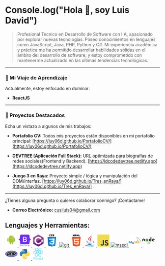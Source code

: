 # Console.log("Hola 👋, soy Luis David")

> Profesional Tecnico en Desarrollo de Software con I.A, apasionado por explorar nuevas tecnologías. Poseo conocimientos en lenguajes como JavaScript, Java, PHP, Python y C#. Mi experiencia académica y práctica me ha permitido desarrollar habilidades sólidas en el ámbito del desarrollo de software, y estoy comprometido con mantenerme actualizado en las últimas tendencias tecnológicas.

---
### 🌱 Mi Viaje de Aprendizaje

Actualmente, estoy enfocado en dominar:

* **ReactJS** 

---
### 🚀 Proyectos Destacados

Echa un vistazo a algunos de mis trabajos:

* **Portafolio CV:** Todos mis proyectos están disponibles en mi portafolio principal:
    [https://luy06d.github.io/PortafolioCV/](https://luy06d.github.io/PortafolioCV/)

* **DEVTREE (Aplicación Full Stack):** URL optimizada para biografías de redes sociales(Frontend y Backend).
    [https://ldcodedevtree.netlify.app](https://ldcodedevtree.netlify.app)

* **Juego 3 en Raya:** Proyecto simple / lógica y manipulación del DOM/interfaz.
    [https://luy06d.github.io/Tres_enRaya/](https://luy06d.github.io/Tres_enRaya/)

---
¿Tienes alguna pregunta o quieres colaborar conmigo? ¡Contáctame!

* **Correo Electrónico:** cusiluis04@gmail.com

<p align="left">
</p>

## Lenguajes y Herramientas:
<p align="left"> <a href="https://developer.android.com" target="_blank" rel="noreferrer"> <img src="https://raw.githubusercontent.com/devicons/devicon/master/icons/android/android-original-wordmark.svg" alt="android" width="40" height="40"/> </a> <a href="https://getbootstrap.com" target="_blank" rel="noreferrer"> <img src="https://raw.githubusercontent.com/devicons/devicon/master/icons/bootstrap/bootstrap-plain-wordmark.svg" alt="bootstrap" width="40" height="40"/> </a> <a href="https://www.w3schools.com/cs/" target="_blank" rel="noreferrer"> <img src="https://raw.githubusercontent.com/devicons/devicon/master/icons/csharp/csharp-original.svg" alt="csharp" width="40" height="40"/> </a> <a href="https://www.w3schools.com/css/" target="_blank" rel="noreferrer"> <img src="https://raw.githubusercontent.com/devicons/devicon/master/icons/css3/css3-original-wordmark.svg" alt="css3" width="40" height="40"/> </a> <a href="https://git-scm.com/" target="_blank" rel="noreferrer"> <img src="https://www.vectorlogo.zone/logos/git-scm/git-scm-icon.svg" alt="git" width="40" height="40"/> </a> <a href="https://www.w3.org/html/" target="_blank" rel="noreferrer"> <img src="https://raw.githubusercontent.com/devicons/devicon/master/icons/html5/html5-original-wordmark.svg" alt="html5" width="40" height="40"/> </a> <a href="https://www.java.com" target="_blank" rel="noreferrer"> <img src="https://raw.githubusercontent.com/devicons/devicon/master/icons/java/java-original.svg" alt="java" width="40" height="40"/> </a> <a href="https://developer.mozilla.org/en-US/docs/Web/JavaScript" target="_blank" rel="noreferrer"> <img src="https://raw.githubusercontent.com/devicons/devicon/master/icons/javascript/javascript-original.svg" alt="javascript" width="40" height="40"/> </a> <a href="https://www.microsoft.com/en-us/sql-server" target="_blank" rel="noreferrer"> <img src="https://www.svgrepo.com/show/303229/microsoft-sql-server-logo.svg" alt="mssql" width="40" height="40"/> </a> <a href="https://www.mysql.com/" target="_blank" rel="noreferrer"> <img src="https://raw.githubusercontent.com/devicons/devicon/master/icons/mysql/mysql-original-wordmark.svg" alt="mysql" width="40" height="40"/> </a> <a href="https://nodejs.org" target="_blank" rel="noreferrer"> <img src="https://raw.githubusercontent.com/devicons/devicon/master/icons/nodejs/nodejs-original-wordmark.svg" alt="nodejs" width="40" height="40"/> </a> <a href="https://www.php.net" target="_blank" rel="noreferrer"> <img src="https://raw.githubusercontent.com/devicons/devicon/master/icons/php/php-original.svg" alt="php" width="40" height="40"/> </a> <a href="https://www.python.org" target="_blank" rel="noreferrer"> <img src="https://raw.githubusercontent.com/devicons/devicon/master/icons/python/python-original.svg" alt="python" width="40" height="40"/> </a> <a href="https://reactjs.org/" target="_blank" rel="noreferrer"> <img src="https://raw.githubusercontent.com/devicons/devicon/master/icons/react/react-original-wordmark.svg" alt="react" width="40" height="40"/> </a> </p>
